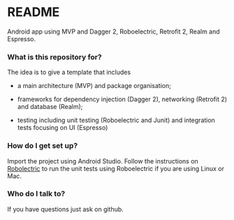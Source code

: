 # README #

Android app using MVP and Dagger 2, Roboelectric, Retrofit 2, Realm and Espresso.

### What is this repository for? ###

The idea is to give a template that includes 

* a main architecture (MVP) and package organisation;

* frameworks for dependency injection (Dagger 2), networking (Retrofit 2) and database (Realm);

* testing including unit testing (Roboelectric and Junit) and integration tests focusing on UI (Espresso)

### How do I get set up? ###

Import the project using Android Studio. 
Follow the instructions on [Robolectric](http://robolectric.org/getting-started/) to run the unit tests using Roboelectric if you are using Linux or Mac.

### Who do I talk to? ###

If you have questions just ask on github.